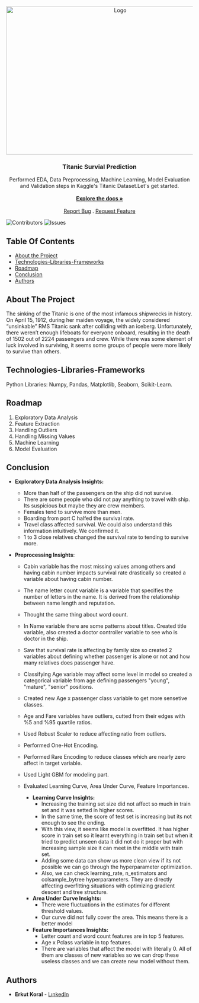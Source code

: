 <br/>
<p align="center">
  <a href="https://github.com/erkutkoral/Titanic">
    <img src="https://www.rmg.co.uk/sites/default/files/styles/large/public/Atlantic%20liner%20%27Titanic%27%20%28Br%2C%201912%29%20sinking%2C%20bow%20first%2C%201912%2C%20with%20eight%20full%20lifeboats%20nearby%20and%20an%20iceberg%20in%20the%20distance_banner.jpg?itok=yNsuSDzG" alt="Logo" width="600" height="400">
  </a>

  <h3 align="center">Titanic Survial Prediction</h3>

  <p align="center">
    Performed EDA, Data Preprocessing, Machine Learning, Model Evaluation and Validation steps in Kaggle's Titanic Dataset.Let's get started.
    <br/>
    <br/>
    <a href="https://github.com/erkutkoral/Titanic"><strong>Explore the docs »</strong></a>
    <br/>
    <br/>
    <a href="https://github.com/erkutkoral/Titanic/issues">Report Bug</a>
    .
    <a href="https://github.com/erkutkoral/Titanic/issues">Request Feature</a>
  </p>
</p>

![Contributors](https://img.shields.io/github/contributors/erkutkoral/Titanic?color=dark-green) ![Issues](https://img.shields.io/github/issues/erkutkoral/Titanic) 

## Table Of Contents

* [About the Project](#about-the-project)
* [Technologies-Libraries-Frameworks](#technologies-libraries-frameworks)
* [Roadmap](#roadmap)
* [Conclusion](#conclusion)
* [Authors](#authors)

## About The Project

The sinking of the Titanic is one of the most infamous shipwrecks in history. On April 15, 1912, during her maiden voyage, the widely considered “unsinkable” RMS Titanic sank after colliding with an iceberg. Unfortunately, there weren’t enough lifeboats for everyone onboard, resulting in the death of 1502 out of 2224 passengers and crew. While there was some element of luck involved in surviving, it seems some groups of people were more likely to survive than others.

## Technologies-Libraries-Frameworks

Python Libraries: Numpy, Pandas, Matplotlib, Seaborn, Scikit-Learn.

## Roadmap

1. Exploratory Data Analysis
2. Feature Extraction
3. Handling Outliers
4. Handling Missing Values
5. Machine Learning
6. Model Evaluation

## Conclusion
- **Exploratory Data Analysis Insights:**
  - More than half of the passengers on the ship did not survive.
  - There are some people who did not pay anything to travel with ship. Its suspicious but maybe they are crew members.
  - Females tend to survive more than men.
  - Boarding from port C halfed the survival rate.
  - Travel class affected survival. We could also understand this information intuitively. We confirmed it.
  - 1 to 3 close relatives changed the survival rate to tending to survive more.

- **Preprocessing Insights**:
  - Cabin variable has the most missing values among others and having cabin number impacts survival rate drastically so created a variable about having cabin number.
  - The name letter count variable is a variable that specifies the number of letters in the name. It is derived from the relationship between name length and reputation.
  - Thought the same thing about word count.
  - In Name variable there are some patterns about titles. Created title variable, also created a doctor controller variable to see who is doctor in the ship.
  - Saw that survival rate is affecting by family size so created 2 variables about defining whether passenger is alone or not and how many relatives does passenger have.
  - Classifying Age variable may affect some level in model so created a categorical variable from age defining passengers "young", "mature", "senior" positions.
  - Created new Age x passenger class variable to get more sensetive classes.

  - Age and Fare variables have outliers, cutted from their edges with %5 and %95 quartile ratios.
  - Used Robust Scaler to reduce affecting ratio from outliers.
  - Performed One-Hot Encoding.
  - Performed Rare Encoding to reduce classes which are nearly zero affect in target variable.
 
  - Used Light GBM for modeling part.
  - Evaluated Learning Curve, Area Under Curve, Feature Importances.
    - **Learning Curve Insights:**
      - Increasing the training set size did not affect so much in train set and it was setted in higher scores.
      -  In the same time, the score of test set is increasing but its not enough to see the ending.
      -  With this view, it seems like model is overfitted. It has higher score in train set so it learnt everything in train set but when it tried to predict unseen data it did not do it proper but with increasing sample size it can meet in the middle with train set.
      -  Adding some data can show us more clean view if its not possible we can go through the hyperparameter optimization.
      -  Also, we can check learning_rate, n_estimators and colsample_bytree hyperparameters. They are directly affecting overfitting situations with optimizing gradient descent and tree structure.
    - **Area Under Curve Insights:**
        - There were fluctuations in the estimates for different threshold values.
        - Our curve did not fully cover the area. This means there is a better model
    - **Feature Importances Insights:**
        - Letter count and word count features are in top 5 features.
        - Age x Pclass variable in top features.
        - There are variables that affect the model with literally 0. All of them are classes of new variables so we can drop these useless classes and we can create new model without them.


## Authors

* **Erkut Koral** - [LınkedIn](https://www.linkedin.com/in/erkutkoral/)
